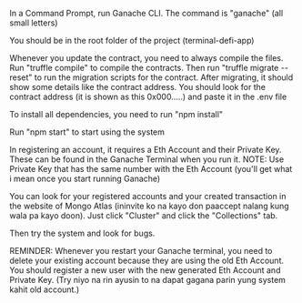 In a Command Prompt, run Ganache CLI. The command is "ganache" (all small letters)

You should be in the root folder of the project (terminal-defi-app)

Whenever you update the contract, you need to always compile the files.
Run "truffle compile" to compile the contracts.
Then run "truffle migrate --reset" to run the migration scripts for the contract.
After migrating, it should show some details like the contract address.
You should look for the contract address (it is shown as this 0x000.....) and paste it in the .env file

To install all dependencies, you need to run "npm install"

Run "npm start" to start using the system

In registering an account, it requires a Eth Account and their Private Key. These can be found in the Ganache Terminal when you run it.
NOTE: Use Private Key that has the same number with the Eth Account (you'll get what i mean once you start running Ganache)

You can look for your registered accounts and your created transaction in the website of Mongo Atlas (ininvite ko na kayo don paaccept nalang kung wala pa kayo doon). Just click "Cluster" and click the "Collections" tab.

Then try the system and look for bugs.

REMINDER: Whenever you restart your Ganache terminal, you need to delete your existing account because they are using the old Eth Account. You should register a new user with the new generated Eth Account and Private Key. (Try niyo na rin ayusin to na dapat gagana parin yung system kahit old account.)